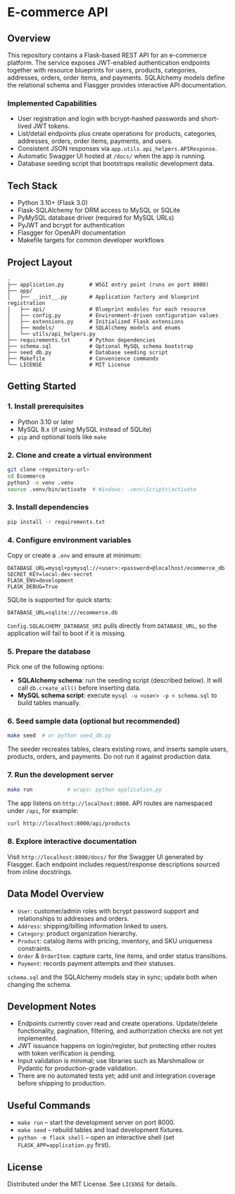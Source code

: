 # E-commerce API

## Overview
This repository contains a Flask-based REST API for an e-commerce platform. The service exposes JWT-enabled authentication endpoints together with resource blueprints for users, products, categories, addresses, orders, order items, and payments. SQLAlchemy models define the relational schema and Flasgger provides interactive API documentation.

### Implemented Capabilities
- User registration and login with bcrypt-hashed passwords and short-lived JWT tokens.
- List/detail endpoints plus create operations for products, categories, addresses, orders, order items, payments, and users.
- Consistent JSON responses via `app.utils.api_helpers.APIResponse`.
- Automatic Swagger UI hosted at `/docs/` when the app is running.
- Database seeding script that bootstraps realistic development data.

## Tech Stack
- Python 3.10+ (Flask 3.0)
- Flask-SQLAlchemy for ORM access to MySQL or SQLite
- PyMySQL database driver (required for MySQL URLs)
- PyJWT and bcrypt for authentication
- Flasgger for OpenAPI documentation
- Makefile targets for common developer workflows

## Project Layout
```
.
├── application.py        # WSGI entry point (runs on port 8000)
├── app/
│   ├── __init__.py       # Application factory and blueprint registration
│   ├── api/              # Blueprint modules for each resource
│   ├── config.py         # Environment-driven configuration values
│   ├── extensions.py     # Initialized Flask extensions
│   ├── models/           # SQLAlchemy models and enums
│   └── utils/api_helpers.py
├── requirements.txt      # Python dependencies
├── schema.sql            # Optional MySQL schema bootstrap
├── seed_db.py            # Database seeding script
├── Makefile              # Convenience commands
└── LICENSE               # MIT License
```

## Getting Started
### 1. Install prerequisites
- Python 3.10 or later
- MySQL 8.x (if using MySQL instead of SQLite)
- `pip` and optional tools like `make`

### 2. Clone and create a virtual environment
```bash
git clone <repository-url>
cd Ecommerce
python3 -m venv .venv
source .venv/bin/activate  # Windows: .venv\Scripts\activate
```

### 3. Install dependencies
```bash
pip install -r requirements.txt
```

### 4. Configure environment variables
Copy or create a `.env` and ensure at minimum:
```env
DATABASE_URL=mysql+pymysql://<user>:<password>@localhost/ecommerce_db
SECRET_KEY=local-dev-secret
FLASK_ENV=development
FLASK_DEBUG=True
```
SQLite is supported for quick starts:
```env
DATABASE_URL=sqlite:///ecommerce.db
```
`Config.SQLALCHEMY_DATABASE_URI` pulls directly from `DATABASE_URL`, so the application will fail to boot if it is missing.

### 5. Prepare the database
Pick one of the following options:
- **SQLAlchemy schema**: run the seeding script (described below). It will call `db.create_all()` before inserting data.
- **MySQL schema script**: execute `mysql -u <user> -p < schema.sql` to build tables manually.

### 6. Seed sample data (optional but recommended)
```bash
make seed  # or python seed_db.py
```
The seeder recreates tables, clears existing rows, and inserts sample users, products, orders, and payments. Do not run it against production data.

### 7. Run the development server
```bash
make run           # wraps: python application.py
```
The app listens on `http://localhost:8000`. API routes are namespaced under `/api`, for example:
```bash
curl http://localhost:8000/api/products
```

### 8. Explore interactive documentation
Visit `http://localhost:8000/docs/` for the Swagger UI generated by Flasgger. Each endpoint includes request/response descriptions sourced from inline docstrings.

## Data Model Overview
- `User`: customer/admin roles with bcrypt password support and relationships to addresses and orders.
- `Address`: shipping/billing information linked to users.
- `Category`: product organization hierarchy.
- `Product`: catalog items with pricing, inventory, and SKU uniqueness constraints.
- `Order` & `OrderItem`: capture carts, line items, and order status transitions.
- `Payment`: records payment attempts and their statuses.

`schema.sql` and the SQLAlchemy models stay in sync; update both when changing the schema.

## Development Notes
- Endpoints currently cover read and create operations. Update/delete functionality, pagination, filtering, and authorization checks are not yet implemented.
- JWT issuance happens on login/register, but protecting other routes with token verification is pending.
- Input validation is minimal; use libraries such as Marshmallow or Pydantic for production-grade validation.
- There are no automated tests yet; add unit and integration coverage before shipping to production.

## Useful Commands
- `make run` – start the development server on port 8000.
- `make seed` – rebuild tables and load development fixtures.
- `python -m flask shell` – open an interactive shell (set `FLASK_APP=application.py` first).

## License
Distributed under the MIT License. See `LICENSE` for details.
